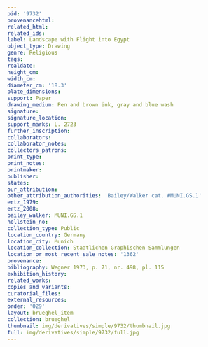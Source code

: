 ```yaml
---
pid: '9732'
provenancehtml:
related_html:
related_ids:
label: Landscape with Flight into Egypt
object_type: Drawing
genre: Religious
tags:
realdate:
height_cm:
width_cm:
diameter_cm: '18.3'
plate_dimensions:
support: Paper
drawing_medium: Pen and brown ink, gray and blue wash
signature:
signature_location:
support_marks: L. 2723
further_inscription:
collaborators:
collaborator_notes:
collectors_patrons:
print_type:
print_notes:
printmaker:
publisher:
states:
our_attribution:
other_attribution_authorities: 'Bailey/Walker cat. #MUNI.GS.1'
ertz_1979:
ertz_2008:
bailey_walker: MUNI.GS.1
hollstein_no:
collection_type: Public
location_country: Germany
location_city: Munich
location_collection: Staatlichen Graphischen Sammlungen
location_or_most_recent_sale_notes: '1362'
provenance:
bibliography: Wegner 1973, p. 71, nr. 498, pl. 115
exhibition_history:
related_works:
copies_and_variants:
curatorial_files:
external_resources:
order: '029'
layout: brueghel_item
collection: brueghel
thumbnail: img/derivatives/simple/9732/thumbnail.jpg
full: img/derivatives/simple/9732/full.jpg
---
```

